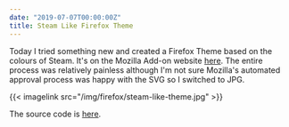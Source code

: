 ```yaml
---
date: "2019-07-07T00:00:00Z"
title: Steam Like Firefox Theme
---
```


Today I tried something new and created a Firefox Theme based on the colours of Steam. It's on the Mozilla Add-on website [here](https://addons.mozilla.org/en-GB/firefox/addon/steam-like/). The entire process was relatively painless although I'm not sure Mozilla's automated approval process was happy with the SVG so I switched to JPG.

{{< imagelink src="/img/firefox/steam-like-theme.jpg" >}}

The source code is [here](https://github.com/jasemagee/SteamLike).